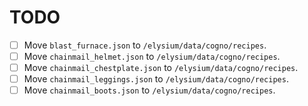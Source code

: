 # TODO
- [ ] Move `blast_furnace.json` to `/elysium/data/cogno/recipes`.
- [ ] Move `chainmail_helmet.json` to `/elysium/data/cogno/recipes`.
- [ ] Move `chainmail_chestplate.json` to `/elysium/data/cogno/recipes`.
- [ ] Move `chainmail_leggings.json` to `/elysium/data/cogno/recipes`.
- [ ] Move `chainmail_boots.json` to `/elysium/data/cogno/recipes`.
